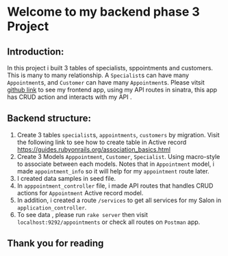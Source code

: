 # Welcome to my backend phase 3 Project
## Introduction:
In this project i built 3 tables of specialists, sppointments and customers. This is many to many relationship. A `Specialist`s can have many `Appointment`s, and `Customer` can have many `Appointment`s. Please vitsit [github link](https://github.com/thuytien134/phase3-my-app-frontend-project) to see my frontend app, using my API routes in sinatra, this app has CRUD action and interacts with my API .
## Backend structure:
1.  Create 3 tables `specialist`s, `appointments`, `customers` by migration. Visit the following link to see how to create table in Active record https://guides.rubyonrails.org/association_basics.html
2. Create 3 Models `Apppointment`, `Customer`, `Specialist`. Using macro-style to associate between each models. Notes that in `Appointment` model, i made `appointment_info` so it will help for my `appointment` route later.
3. I created data samples in seed file.
4. In `apppointment_controller` file, i made API routes that handles CRUD actions for `Appointment` Active record model.
5. In addition, i created a route `/services` to get all services for my Salon in `application_controller`.
6. To see data , please  run  `rake server` then visit `localhost:9292/appointments` or check all routes on `Postman` app.
## Thank you for reading